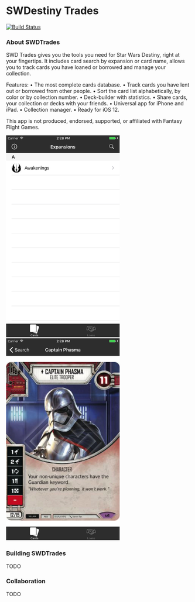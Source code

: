 SWDestiny Trades
============

[![Build Status](https://travis-ci.org/dogo/swdestiny-trades.svg?branch=master)](https://travis-ci.org/dogo/swdestiny-trades)

### About SWDTrades

SWD Trades gives you the tools you need for Star Wars Destiny, right at your fingertips. It includes card search by expansion or card name, allows you to track cards you have loaned or borrowed and manage your collection.

Features:
• The most complete cards database.
• Track cards you have lent out or borrowed from other people.
• Sort the card list alphabetically, by color or by collection number.
• Deck-builder with statistics.
• Share cards, your collection or decks with your friends.
• Universal app for iPhone and iPad.
• Collection manager.
• Ready for iOS 12.

This app is not produced, endorsed, supported, or affiliated with Fantasy Flight Games.

<img src="https://github.com/dogo/swdestiny-trades/raw/develop/fastlane/screenshots/en-US/1_iphone6Plus.png" alt="SWDestiny Trades Screenshot" width="310" height="552" />
<img src="https://github.com/dogo/swdestiny-trades/raw/develop/fastlane/screenshots/en-US/3_iphone6Plus.png" alt="SWDestiny Trades Screenshot" width="310" height="552" />

### Building SWDTrades
TODO

### Collaboration
TODO
